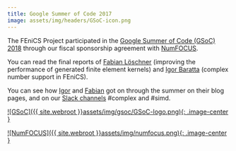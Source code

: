 ```yaml
---
title: Google Summer of Code 2017
image: assets/img/headers/GSoC-icon.png
---
```

The FEniCS Project participated in the [Google Summer of Code (GSoC) 2018](https://summerofcode.withgoogle.com/?target=_blank) through our fiscal sponsorship agreement with [NumFOCUS](https://www.numfocus.org/programs/google-summer-of-code/?target=_blank).

You can read the final reports of [Fabian Löschner](https://gist.github.com/w1th0utnam3/6ca59f112572dc166048be78d9e631c5/?target=_blank) (improving the performance of generated finite element kernels) and [Igor Baratta](https://gist.github.com/IgorBaratta/c7ca5252834f2c70efe0d233a3acecb4/?target=_blank) (complex number support in FEniCS).

You can see how [Igor](https://igorbaratta.github.io/gsoc_blog/?target=_blank) and [Fabian](https://w1th0utnam3.github.io/gsoc18/?target=_blank) got on through the summer on their blog pages, and on our [Slack channels](https://fenicsproject-slack-invite.herokuapp.com) #complex and #simd.

[![GSoC]({{ site.webroot }}assets/img/gsoc/GSoC-logo.png){: .image-center }](https://developers.google.com/open-source/gsoc/)

[![NumFOCUS]({{ site.webroot }}assets/img/numfocus.png){: .image-center }](https://www.numfocus.org/)

